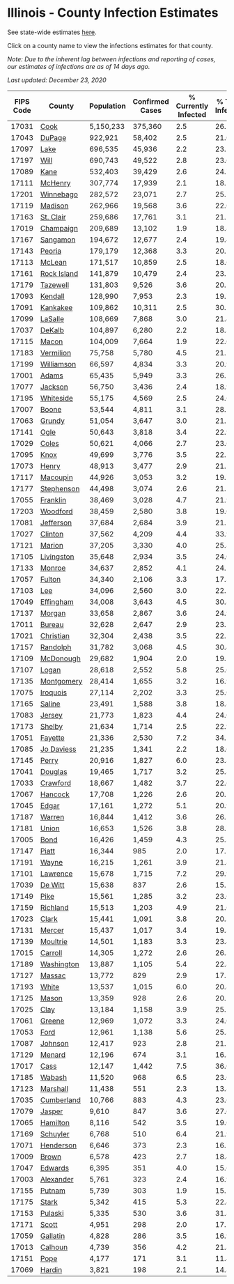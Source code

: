 # Illinois - County Infection Estimates

See state-wide estimates [here](/infections/us-il).

Click on a county name to view the infections estimates for that county.

*Note: Due to the inherent lag between infections and reporting of cases, our estimates of infections are as of 14 days ago.*

*Last updated: December 23, 2020*

|   FIPS Code |                     County |   Population |   Confirmed Cases |   % Currently Infected |   % Total Infected |
|-------------|----------------------------|--------------|-------------------|------------------------|--------------------|
|       17031 |               [Cook](cook) |    5,150,233 |           375,360 |                    2.5 |               26.5 |
|       17043 |           [DuPage](dupage) |      922,921 |            58,402 |                    2.5 |               21.0 |
|       17097 |               [Lake](lake) |      696,535 |            45,936 |                    2.2 |               23.2 |
|       17197 |               [Will](will) |      690,743 |            49,522 |                    2.8 |               23.6 |
|       17089 |               [Kane](kane) |      532,403 |            39,429 |                    2.6 |               24.7 |
|       17111 |         [McHenry](mchenry) |      307,774 |            17,939 |                    2.1 |               18.5 |
|       17201 |     [Winnebago](winnebago) |      282,572 |            23,071 |                    2.7 |               25.7 |
|       17119 |         [Madison](madison) |      262,966 |            19,568 |                    3.6 |               22.0 |
|       17163 |     [St. Clair](st.-clair) |      259,686 |            17,761 |                    3.1 |               21.1 |
|       17019 |     [Champaign](champaign) |      209,689 |            13,102 |                    1.9 |               18.8 |
|       17167 |       [Sangamon](sangamon) |      194,672 |            12,677 |                    2.4 |               19.4 |
|       17143 |           [Peoria](peoria) |      179,179 |            12,368 |                    3.3 |               20.1 |
|       17113 |           [McLean](mclean) |      171,517 |            10,859 |                    2.5 |               18.6 |
|       17161 | [Rock Island](rock-island) |      141,879 |            10,479 |                    2.4 |               23.1 |
|       17179 |       [Tazewell](tazewell) |      131,803 |             9,526 |                    3.6 |               20.5 |
|       17093 |         [Kendall](kendall) |      128,990 |             7,953 |                    2.3 |               19.7 |
|       17091 |       [Kankakee](kankakee) |      109,862 |            10,311 |                    2.5 |               30.1 |
|       17099 |         [LaSalle](lasalle) |      108,669 |             7,868 |                    3.0 |               21.4 |
|       17037 |           [DeKalb](dekalb) |      104,897 |             6,280 |                    2.2 |               18.3 |
|       17115 |             [Macon](macon) |      104,009 |             7,664 |                    1.9 |               22.0 |
|       17183 |     [Vermilion](vermilion) |       75,758 |             5,780 |                    4.5 |               21.2 |
|       17199 |   [Williamson](williamson) |       66,597 |             4,834 |                    3.3 |               20.9 |
|       17001 |             [Adams](adams) |       65,435 |             5,949 |                    3.3 |               26.1 |
|       17077 |         [Jackson](jackson) |       56,750 |             3,436 |                    2.4 |               18.9 |
|       17195 |     [Whiteside](whiteside) |       55,175 |             4,569 |                    2.5 |               24.6 |
|       17007 |             [Boone](boone) |       53,544 |             4,811 |                    3.1 |               28.1 |
|       17063 |           [Grundy](grundy) |       51,054 |             3,647 |                    3.0 |               21.2 |
|       17141 |               [Ogle](ogle) |       50,643 |             3,818 |                    3.4 |               22.9 |
|       17029 |             [Coles](coles) |       50,621 |             4,066 |                    2.7 |               23.6 |
|       17095 |               [Knox](knox) |       49,699 |             3,776 |                    3.5 |               22.1 |
|       17073 |             [Henry](henry) |       48,913 |             3,477 |                    2.9 |               21.1 |
|       17117 |       [Macoupin](macoupin) |       44,926 |             3,053 |                    3.2 |               19.7 |
|       17177 |   [Stephenson](stephenson) |       44,498 |             3,074 |                    2.6 |               21.1 |
|       17055 |       [Franklin](franklin) |       38,469 |             3,028 |                    4.7 |               21.9 |
|       17203 |       [Woodford](woodford) |       38,459 |             2,580 |                    3.8 |               19.0 |
|       17081 |     [Jefferson](jefferson) |       37,684 |             2,684 |                    3.9 |               21.1 |
|       17027 |         [Clinton](clinton) |       37,562 |             4,209 |                    4.4 |               33.9 |
|       17121 |           [Marion](marion) |       37,205 |             3,330 |                    4.0 |               25.8 |
|       17105 |   [Livingston](livingston) |       35,648 |             2,934 |                    3.5 |               24.0 |
|       17133 |           [Monroe](monroe) |       34,637 |             2,852 |                    4.1 |               24.5 |
|       17057 |           [Fulton](fulton) |       34,340 |             2,106 |                    3.3 |               17.3 |
|       17103 |                 [Lee](lee) |       34,096 |             2,560 |                    3.0 |               22.2 |
|       17049 |     [Effingham](effingham) |       34,008 |             3,643 |                    4.5 |               30.8 |
|       17137 |           [Morgan](morgan) |       33,658 |             2,867 |                    3.6 |               24.9 |
|       17011 |           [Bureau](bureau) |       32,628 |             2,647 |                    2.9 |               23.5 |
|       17021 |     [Christian](christian) |       32,304 |             2,438 |                    3.5 |               22.2 |
|       17157 |       [Randolph](randolph) |       31,782 |             3,068 |                    4.5 |               30.4 |
|       17109 |     [McDonough](mcdonough) |       29,682 |             1,904 |                    2.0 |               19.2 |
|       17107 |             [Logan](logan) |       28,618 |             2,552 |                    5.8 |               25.6 |
|       17135 |   [Montgomery](montgomery) |       28,414 |             1,655 |                    3.2 |               16.9 |
|       17075 |       [Iroquois](iroquois) |       27,114 |             2,202 |                    3.3 |               25.0 |
|       17165 |           [Saline](saline) |       23,491 |             1,588 |                    3.8 |               18.8 |
|       17083 |           [Jersey](jersey) |       21,773 |             1,823 |                    4.4 |               24.0 |
|       17173 |           [Shelby](shelby) |       21,634 |             1,714 |                    2.5 |               22.9 |
|       17051 |         [Fayette](fayette) |       21,336 |             2,530 |                    7.2 |               34.2 |
|       17085 |   [Jo Daviess](jo-daviess) |       21,235 |             1,341 |                    2.2 |               18.6 |
|       17145 |             [Perry](perry) |       20,916 |             1,827 |                    6.0 |               23.8 |
|       17041 |         [Douglas](douglas) |       19,465 |             1,717 |                    3.2 |               25.8 |
|       17033 |       [Crawford](crawford) |       18,667 |             1,482 |                    3.7 |               22.6 |
|       17067 |         [Hancock](hancock) |       17,708 |             1,226 |                    2.6 |               20.1 |
|       17045 |             [Edgar](edgar) |       17,161 |             1,272 |                    5.1 |               20.9 |
|       17187 |           [Warren](warren) |       16,844 |             1,412 |                    3.6 |               26.5 |
|       17181 |             [Union](union) |       16,653 |             1,526 |                    3.8 |               28.7 |
|       17005 |               [Bond](bond) |       16,426 |             1,459 |                    4.3 |               25.3 |
|       17147 |             [Piatt](piatt) |       16,344 |               985 |                    2.0 |               17.5 |
|       17191 |             [Wayne](wayne) |       16,215 |             1,261 |                    3.9 |               21.8 |
|       17101 |       [Lawrence](lawrence) |       15,678 |             1,715 |                    7.2 |               29.9 |
|       17039 |         [De Witt](de-witt) |       15,638 |               837 |                    2.6 |               15.2 |
|       17149 |               [Pike](pike) |       15,561 |             1,285 |                    3.2 |               23.6 |
|       17159 |       [Richland](richland) |       15,513 |             1,203 |                    4.9 |               21.6 |
|       17023 |             [Clark](clark) |       15,441 |             1,091 |                    3.8 |               20.3 |
|       17131 |           [Mercer](mercer) |       15,437 |             1,017 |                    3.4 |               19.3 |
|       17139 |       [Moultrie](moultrie) |       14,501 |             1,183 |                    3.3 |               23.4 |
|       17015 |         [Carroll](carroll) |       14,305 |             1,272 |                    2.6 |               26.3 |
|       17189 |   [Washington](washington) |       13,887 |             1,105 |                    5.4 |               22.8 |
|       17127 |           [Massac](massac) |       13,772 |               829 |                    2.9 |               17.2 |
|       17193 |             [White](white) |       13,537 |             1,015 |                    6.0 |               20.8 |
|       17125 |             [Mason](mason) |       13,359 |               928 |                    2.6 |               20.2 |
|       17025 |               [Clay](clay) |       13,184 |             1,158 |                    3.9 |               25.1 |
|       17061 |           [Greene](greene) |       12,969 |             1,072 |                    3.3 |               24.0 |
|       17053 |               [Ford](ford) |       12,961 |             1,138 |                    5.6 |               25.3 |
|       17087 |         [Johnson](johnson) |       12,417 |               923 |                    2.8 |               21.5 |
|       17129 |           [Menard](menard) |       12,196 |               674 |                    3.1 |               16.3 |
|       17017 |               [Cass](cass) |       12,147 |             1,442 |                    7.5 |               36.0 |
|       17185 |           [Wabash](wabash) |       11,520 |               968 |                    6.5 |               23.6 |
|       17123 |       [Marshall](marshall) |       11,438 |               551 |                    2.3 |               13.8 |
|       17035 |   [Cumberland](cumberland) |       10,766 |               883 |                    4.3 |               23.6 |
|       17079 |           [Jasper](jasper) |        9,610 |               847 |                    3.6 |               27.6 |
|       17065 |       [Hamilton](hamilton) |        8,116 |               542 |                    3.5 |               19.0 |
|       17169 |       [Schuyler](schuyler) |        6,768 |               510 |                    6.4 |               21.9 |
|       17071 |     [Henderson](henderson) |        6,646 |               373 |                    2.3 |               16.7 |
|       17009 |             [Brown](brown) |        6,578 |               423 |                    2.7 |               18.4 |
|       17047 |         [Edwards](edwards) |        6,395 |               351 |                    4.0 |               15.6 |
|       17003 |     [Alexander](alexander) |        5,761 |               323 |                    2.4 |               16.9 |
|       17155 |           [Putnam](putnam) |        5,739 |               303 |                    1.9 |               15.2 |
|       17175 |             [Stark](stark) |        5,342 |               415 |                    5.3 |               22.4 |
|       17153 |         [Pulaski](pulaski) |        5,335 |               530 |                    3.6 |               31.8 |
|       17171 |             [Scott](scott) |        4,951 |               298 |                    2.0 |               17.2 |
|       17059 |       [Gallatin](gallatin) |        4,828 |               286 |                    3.5 |               16.9 |
|       17013 |         [Calhoun](calhoun) |        4,739 |               356 |                    4.2 |               21.8 |
|       17151 |               [Pope](pope) |        4,177 |               171 |                    3.1 |               11.4 |
|       17069 |           [Hardin](hardin) |        3,821 |               198 |                    2.1 |               14.8 |